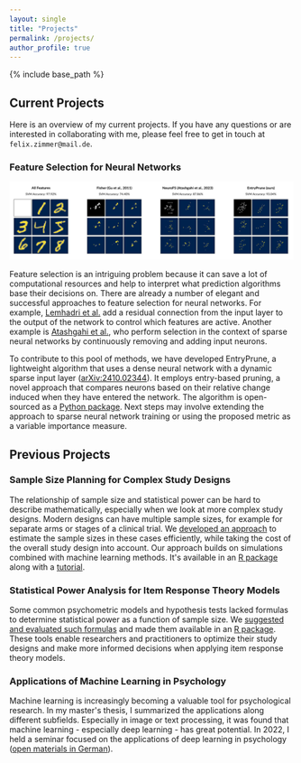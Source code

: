 ```yaml
---
layout: single
title: "Projects"
permalink: /projects/
author_profile: true
---
```


{% include base_path %}

## Current Projects  

Here is an overview of my current projects. If you have any questions or are interested in collaborating with me, please feel free to get in touch at `felix.zimmer@mail.de`.

### **Feature Selection for Neural Networks**  

![Feature Selection Image](../images/figure_mnist2.png)  

Feature selection is an intriguing problem because it can save a lot of computational resources and help to interpret what prediction algorithms base their decisions on. There are already a number of elegant and successful approaches to feature selection for neural networks. For example, [Lemhadri et al.](https://www.jmlr.org/papers/v22/20-848.html) add a residual connection from the input layer to the output of the network to control which features are active. Another example is [Atashgahi et al.](https://arxiv.org/abs/2303.07200), who perform selection in the context of sparse neural networks by continuously removing and adding input neurons.  

To contribute to this pool of methods, we have developed EntryPrune, a lightweight algorithm that uses a dense neural network with a dynamic sparse input layer ([arXiv:2410.02344](https://arxiv.org/abs/2410.02344)). It employs entry-based pruning, a novel approach that compares neurons based on their relative change induced when they have entered the network. The algorithm is open-sourced as a [Python package](https://github.com/flxzimmer/entryprune). Next steps may involve extending the approach to sparse neural network training or using the proposed metric as a variable importance measure.  


<!-- ### **Sample Size Planning Clinical Prediction Models**  

Once a clinical prediction model has been developed using an initial data set, its predictive performance needs to be validated using new data. The sample size for this validation needs to be planned with the precision of the performance measurement in mind. In recent years, some methods have been proposed to solve this problem. During my current visit with Daniel Stahl at King's College London, we aim to contribute to this growing pool of methods.   -->


## Previous Projects  

### **Sample Size Planning for Complex Study Designs**  

The relationship of sample size and statistical power can be hard to describe mathematically, especially when we look at more complex study designs. Modern designs can have multiple sample sizes, for example for separate arms or stages of a clinical trial. We [developed an approach](https://doi.org/10.31234/osf.io/tnhb2) to estimate the sample sizes in these cases efficiently, while taking the cost of the overall study design into account. Our approach builds on simulations combined with machine learning methods. It's available in an [R package](https://cran.r-project.org/package=mlpwr) along with a [tutorial](https://doi.org/10.31234/osf.io/r9w6t).  

### **Statistical Power Analysis for Item Response Theory Models**  

Some common psychometric models and hypothesis tests lacked formulas to determine statistical power as a function of sample size. We [suggested and evaluated such formulas](https://doi.org/10.1007/s11336-022-09883-5) and made them available in an [R package](https://CRAN.R-project.org/package=irtpwr). These tools enable researchers and practitioners to optimize their study designs and make more informed decisions when applying item response theory models.

### **Applications of Machine Learning in Psychology**  

Machine learning is increasingly becoming a valuable tool for psychological research. In my master's thesis, I summarized the applications along different subfields. Especially in image or text processing, it was found that machine learning - especially deep learning - has great potential. In 2022, I held a seminar focused on the applications of deep learning in psychology ([open materials in German](https://doi.org/10.17605/osf.io/72S6U)).
